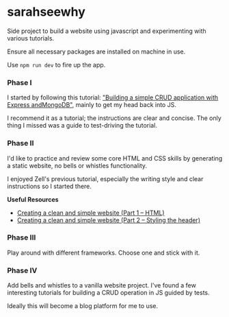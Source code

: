 # sarahseewhy

Side project to build a website using javascript and experimenting with various
tutorials.

Ensure all necessary packages are installed on machine in use.

Use `npm run dev` to fire up the app.

### Phase I

I started by following this tutorial: ["Building a simple CRUD application with
Express andMongoDB"](https://zellwk.com/blog/crud-express-mongodb/), mainly to
get my head back into JS.

I recommend it as a tutorial; the instructions are clear and concise. The only
thing I missed was a guide to test-driving the tutorial.

### Phase II

I'd like to practice and review some core HTML and CSS skills by generating a
static website, no bells or whistles functionality.

I enjoyed Zell's previous tutorial, especially the writing style and clear
instructions so I started there.

**Useful Resources**

* [Creating a clean and simple website (Part 1 – HTML)](https://zellwk.com/blog/creating-a-clean-and-simple-website-part-1-html/)
* [Creating a clean and simple website (Part 2 – Styling the header)](https://zellwk.com/blog/creating-a-clean-and-simple-website-part-2-styling-the-header/)

### Phase III

Play around with different frameworks. Choose one and stick with it.

### Phase IV

Add bells and whistles to a vanilla website project. I've found
a few interesting tutorials for building a CRUD operation in JS guided by tests.

Ideally this will become a blog platform for me to use.

